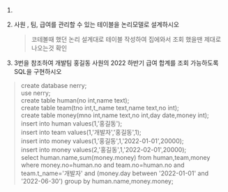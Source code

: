1.

3. 사원 , 팀, 급여를 관리할 수 있는 테이블을 논리모델로 설계하시오
   > 코테볼때 했던 논리 설계대로 테이블 작성하여 집에와서 조회 했을땐 제대로 나오는것 확인
4. 3번을 참조하여 개발팀 홍길동 사원의 2022 하반기 급여 합계를 조회 가능하도록 SQL을 구현하시오
   
>create database nerry;  
use nerry;  
create table human(no int,name text);  
create table team(tno int,t_name text,name text,no int);  
create table money(mno int,name text,no int,day date,money int);  
insert into human values(1,'홍길동');  
insert into team values(1,'개발자','홍길동',1);  
insert into money values(1,'홍길동',1,'2022-01-01',20000);  
insert into money values(2,'홍길동',1,'2022-02-01',20000);  
select human.name,sum(money.money) from human,team,money where money.no=human.no and team.no=human.no and team.t_name='개발자' and (money.day between '2022-01-01' and '2022-06-30') group by human.name,money.money;
